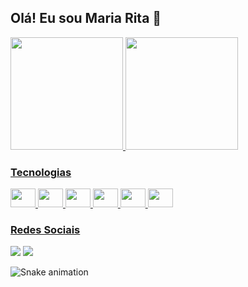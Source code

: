 ## Olá! Eu sou Maria Rita 👋


<link rel="stylesheet" href="https://cdn.jsdelivr.net/gh/devicons/devicon@v2.15.1/devicon.min.css">

<div>
	<a href="https://beacons.ai/mariarita26">
	<img height="180em" src="https://github-readme-stats.vercel.app/api?username=mariarita26&show_icons=true&theme=dracula&include_all_commits=true&count_private=true"/>
  	<img height="180em" src="https://github-readme-stats.vercel.app/api/top-langs/?username=mariarita26&&layout=compact&langs_count=16&theme=dracula"/>
<div>

### Tecnologias

<div> 
    <img src="https://cdn.jsdelivr.net/gh/devicons/devicon/icons/html5/html5-original.svg" height="30" width="40"/>  
    <img src="https://cdn.jsdelivr.net/gh/devicons/devicon/icons/angularjs/angularjs-original.svg" height="30" width="40" />
    <img src="https://cdn.jsdelivr.net/gh/devicons/devicon/icons/postgresql/postgresql-original-wordmark.svg" height="30" width="40" background-color="#60BE86""/>
    <img src="https://cdn.jsdelivr.net/gh/devicons/devicon/icons/python/python-original.svg" height="30" width="40"/>
    <img src="https://cdn.jsdelivr.net/gh/devicons/devicon/icons/pandas/pandas-original.svg" height="30" width="40"/>
    <img src="https://cdn.jsdelivr.net/gh/devicons/devicon/icons/kotlin/kotlin-original.svg" height="30" width="40" />
<div>   

### Redes Sociais
														   
<div>
  <a href = "mailto:melo.vieira@academico.ifpb.edu.br"><img src="https://img.shields.io/badge/-Gmail-%23333?style=for-the-badge&logo=gmail&logoColor=white" target="_blank"></a>
  <a href="https://www.linkedin.com/in/maria-rita-993a5420b/" target="_blank"><img src="https://img.shields.io/badge/-LinkedIn-%230077B5?style=for-the-badge&logo=linkedin&logoColor=white" target="_blank"></a> 
</div>
          

![Snake animation](https://github.com/mariarita26/mariarita26/blob/output/github-contribution-grid-snake.svg)
          
          

          
          

